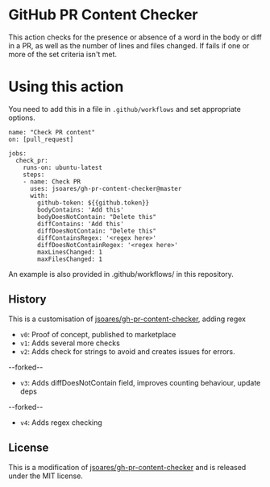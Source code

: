 # GitHub PR Content Checker

This action checks for the presence or absence of a word in the body or diff in a PR, as well as the number of lines and files changed. If fails if one or more of the set criteria isn't met.

# Using this action

You need to add this in a file in `.github/workflows` and set appropriate options.

```
name: "Check PR content"
on: [pull_request]

jobs:
  check_pr:
    runs-on: ubuntu-latest
    steps:
    - name: Check PR
      uses: jsoares/gh-pr-content-checker@master
      with:
        github-token: ${{github.token}}
        bodyContains: 'Add this'
        bodyDoesNotContain: "Delete this"        
        diffContains: 'Add this'
        diffDoesNotContain: "Delete this"   
        diffContainsRegex: '<regex here>'
        diffDoesNotContainRegex: '<regex here>'
        maxLinesChanged: 1
        maxFilesChanged: 1
```

An example is also provided in .github/workflows/ in this repository.


## History

This is a customisation of [jsoares/gh-pr-content-checker](https://github.com/jsoares/gh-pr-content-checker/), adding regex

* `v0`: Proof of concept, published to marketplace
* `v1`: Adds several more checks
* `v2`: Adds check for strings to avoid and creates issues for errors.

--forked--

* `v3`: Adds diffDoesNotContain field, improves counting behaviour, update deps

--forked--

* `v4`: Adds regex checking

## License

This is a modification of [jsoares/gh-pr-content-checker](https://github.com/jsoares/gh-pr-content-checker/) and is released under the MIT license.
